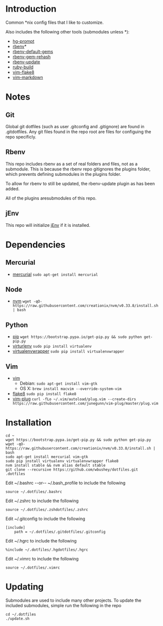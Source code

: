 # Introduction

Common *nix config files that I like to customize. 

Also includes the following other tools (submodules unless *):

- [hg-prompt](https://github.com/pelletier/hg-prompt)
- [rbenv](https://github.com/sstephenson/rbenv)*
- [rbenv-default-gems](https://github.com/sstephenson/rbenv-default-gems)
- [rbenv-gem-rehash](https://github.com/sstephenson/rbenv-gem-rehash)
- [rbenv-update](https://github.com/rkh/rbenv-update)
- [ruby-build](https://github.com/sstephenson/ruby-build)
- [vim-flake8](https://github.com/nvie/vim-flake8)
- [vim-markdown](https://github.com/plasticboy/vim-markdown)

# Notes

## Git

Global git dotfiles (such as user .gitconfig and .gitignore) are found in .gitdotfiles. Any git files found 
in the repo root are files for configuing the repo specificly.

## Rbenv

This repo includes rbenv as a set of real folders and files, not as a submodule. This is because the rbenv
repo gitignores the plugins folder, which prevents defining submodules in the plugins folder. 

To allow for rbenv to still be updated, the rbenv-update plugin as has been added. 

All of the plugins aresubmodules of this repo.

## jEnv

This repo will initialize [jEnv](http://www.jenv.be/) if it is installed.

# Dependencies

## Mercurial

- [mercurial](http://mercurial.selenic.com/)
  ```sudo apt-get install mercurial```

## Node
 - [nvm](https://github.com/creationix/nvm)
  `wget -qO- https://raw.githubusercontent.com/creationix/nvm/v0.33.8/install.sh | bash`

## Python

- [pip](https://pip.pypa.io/en/latest/installing.html)
  `wget https://bootstrap.pypa.io/get-pip.py && sudo python get-pip.py`
- [virturlenv](http://virtualenv.readthedocs.org/)
  `sudo pip install virtualenv`
- [virtualenvwrapper](http://virtualenvwrapper.readthedocs.org/)
  `sudo pip install virtualenvwrapper`

## Vim

- [vim](http://www.vim.org/)
  - Debian: `sudo apt-get install vim-gtk`
  - OS X: `brew install macvim --override-system-vim`
- [flake8](https://pypi.python.org/pypi/flake8)
  `sudo pip install flake8`
- [vim-plug](https://github.com/junegunn/vim-plug)
  `curl -fLo ~/.vim/autoload/plug.vim --create-dirs https://raw.githubusercontent.com/junegunn/vim-plug/master/plug.vim `

# Installation

    cd ~
    wget https://bootstrap.pypa.io/get-pip.py && sudo python get-pip.py
    wget -qO- https://raw.githubusercontent.com/creationix/nvm/v0.33.8/install.sh | bash
    sudo apt-get install mercurial vim-gtk
    sudo pip install virtualenv virtualenvwrapper flake8
    nvm install stable && nvm alias default stable
    git clone --recursive https://github.com/wbushey/dotfiles.git .dotfiles

Edit ~/.bashrc --or-- ~/.bash_profile to include the following

    source ~/.dotfiles/.bashrc

Edit ~/.zshrc to include the following

    source ~/.dotfiles/.zshdotfiles/.zshrc

Edit ~/.gitconfig to include the following

    [include]
        path = ~/.dotfiles/.gitdotfiles/.gitconfig

Edit ~/.hgrc to include the following

    %include ~/.dotfiles/.hgdotfiles/.hgrc

Edit ~/.vimrc to include the following

    source ~/.dotfiles/.vimrc


# Updating

Submodules are used to include many other projects. To update the included submodules, simple run the 
following in the repo

    cd ~/.dotfiles
    ./update.sh
